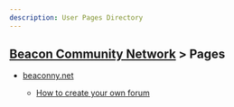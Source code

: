 ```yaml
---
description: User Pages Directory
---
```


## [Beacon Community Network](/) > Pages

- [beaconny.net](beaconny.net)

  - [How to create your own forum](beaconny.net/start-a-new-forum)

